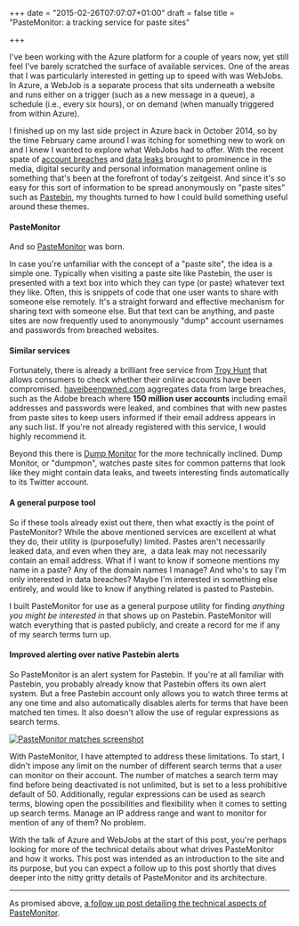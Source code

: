 +++
date = "2015-02-26T07:07:07+01:00"
draft = false
title = "PasteMonitor: a tracking service for paste sites"

+++

I've been working with the Azure platform for a couple of years now, yet still feel I've barely scratched the surface of available services. One of the areas that I was particularly interested in getting up to speed with was WebJobs. In Azure, a WebJob is a separate process that sits underneath a website and runs either on a trigger (such as a new message in a queue), a schedule (i.e., every six hours), or on demand (when manually triggered from within Azure).

I finished up on my last side project in Azure back in October 2014, so by the time February came around I was itching for something new to work on and I knew I wanted to explore what WebJobs had to offer. With the recent spate of [account breaches](http://lifehacker.com/5-million-gmail-passwords-leaked-check-yours-now-1632983265) and [data leaks](http://www.usatoday.com/story/tech/2015/02/04/health-care-anthem-hacked/22900925/) brought to prominence in the media, digital security and personal information management online is something that's been at the forefront of today's zeitgeist. And since it's so easy for this sort of information to be spread anonymously on "paste sites" such as [Pastebin](http://pastebin.com), my thoughts turned to how I could build something useful around these themes.

#### PasteMonitor

And so [PasteMonitor](http://www.pastemonitor.com) was born.

In case you're unfamiliar with the concept of a "paste site", the idea is a simple one. Typically when visiting a paste site like Pastebin, the user is presented with a text box into which they can type (or paste) whatever text they like. Often, this is snippets of code that one user wants to share with someone else remotely. It's a straight forward and effective mechanism for sharing text with someone else. But that text can be anything, and paste sites are now frequently used to anonymously "dump" account usernames and passwords from breached websites.

#### Similar services

Fortunately, there is already a brilliant free service from [Troy Hunt](http://www.troyhunt.com) that allows consumers to check whether their online accounts have been compromised. [haveibeenpwned.com](http://haveibeenpwned.com) aggregates data from large breaches, such as the Adobe breach where **150 million user accounts** including email addresses and passwords were leaked, and combines that with new pastes from paste sites to keep users informed if their email address appears in any such list. If you're not already registered with this service, I would highly recommend it.

Beyond this there is [Dump Monitor](https://twitter.com/dumpmon) for the more technically inclined. Dump Monitor, or "dumpmon", watches paste sites for common patterns that look like they might contain data leaks, and tweets interesting finds automatically to its Twitter account.

#### A general purpose tool

So if these tools already exist out there, then what exactly is the point of PasteMonitor? While the above mentioned services are excellent at what they do, their utility is (purposefully) limited. Pastes aren't necessarily leaked data, and even when they are,  a data leak may not necessarily contain an email address. What if I want to know if someone mentions my name in a paste? Any of the domain names I manage? And who's to say I'm only interested in data breaches? Maybe I'm interested in something else entirely, and would like to know if anything related is pasted to Pastebin.

I built PasteMonitor for use as a general purpose utility for finding _anything you might be interested in_ that shows up on Pastebin. PasteMonitor will watch everything that is pasted publicly, and create a record for me if any of my search terms turn up.

#### Improved alerting over native Pastebin alerts

So PasteMonitor is an alert system for Pastebin. If you're at all familiar with Pastebin, you probably already know that Pastebin offers its own alert system. But a free Pastebin account only allows you to watch three terms at any one time and also automatically disables alerts for terms that have been matched ten times. It also doesn't allow the use of regular expressions as search terms.

[![PasteMonitor matches screenshot](https://az761005.vo.msecnd.net/uploads/2015/02/ui-preview.png)](http://www.pastemonitor.com)

With PasteMonitor, I have attempted to address these limitations. To start, I didn't impose any limit on the number of different search terms that a user can monitor on their account. The number of matches a search term may find before being deactivated is not unlimited, but is set to a less prohibitive default of 50\. Additionally, regular expressions can be used as search terms, blowing open the possibilities and flexibility when it comes to setting up search terms. Manage an IP address range and want to monitor for mention of any of them? No problem.

With the talk of Azure and WebJobs at the start of this post, you're perhaps looking for more of the technical details about what drives PasteMonitor and how it works. This post was intended as an introduction to the site and its purpose, but you can expect a follow up to this post shortly that dives deeper into the nitty gritty details of PasteMonitor and its architecture.

* * *

As promised above, [a follow up post detailing the technical aspects of PasteMonitor](http://www.tomeggington.co.uk/a-look-inside-pastemonitor/ "A look inside PasteMonitor").